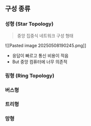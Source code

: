 

## 구성 종류 

### 성형 (Star Topology)
> 중앙 집중식 네트워크 구성 형태

![[Pasted image 20250508190245.png]]

- 응답이 빠르고 통신 비용이 적음 
- But 중앙 컴퓨터에 너무 의존적

### 링형 (Ring Topology)


### 버스형 

### 트리형 

### 망형 

